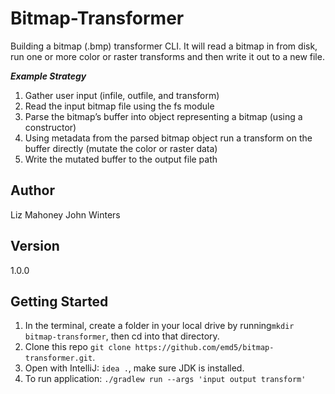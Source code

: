 # Bitmap-Transformer

Building a bitmap (.bmp) transformer CLI. It will read a bitmap in from disk, run one or more color or raster 
transforms and then write it out to a new file. 

***Example Strategy***
1. Gather user input (infile, outfile, and transform)
2. Read the input bitmap file using the fs module
3. Parse the bitmap’s buffer into object representing a bitmap (using a constructor)
4. Using metadata from the parsed bitmap object run a transform on the buffer directly (mutate the color or raster data)
4. Write the mutated buffer to the output file path

## Author

Liz Mahoney
John Winters

## Version 

1.0.0

## Getting Started
1. In the terminal, create a folder in your local drive by running`mkdir bitmap-transformer`, then cd into that 
directory.
2. Clone this repo `git clone https://github.com/emd5/bitmap-transformer.git`.
3. Open with IntelliJ: `idea .`, make sure JDK is installed.
4. To run application: `./gradlew run --args 'input output transform'`




